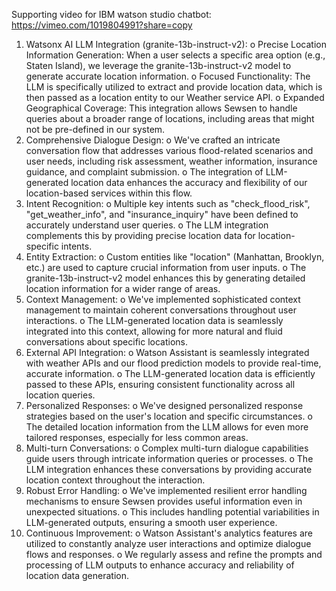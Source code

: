Supporting video for IBM watson studio chatbot: https://vimeo.com/1019804991?share=copy

1.	Watsonx AI LLM Integration (granite-13b-instruct-v2): 
o	Precise Location Information Generation: When a user selects a specific area option (e.g., Staten Island), we leverage the granite-13b-instruct-v2 model to generate accurate location information.
o	Focused Functionality: The LLM is specifically utilized to extract and provide location data, which is then passed as a location entity to our Weather service API.
o	Expanded Geographical Coverage: This integration allows Sewsen to handle queries about a broader range of locations, including areas that might not be pre-defined in our system.
2.	Comprehensive Dialogue Design: 
o	We've crafted an intricate conversation flow that addresses various flood-related scenarios and user needs, including risk assessment, weather information, insurance guidance, and complaint submission.
o	The integration of LLM-generated location data enhances the accuracy and flexibility of our location-based services within this flow.
3.	Intent Recognition: 
o	Multiple key intents such as "check_flood_risk", "get_weather_info", and "insurance_inquiry" have been defined to accurately understand user queries.
o	The LLM integration complements this by providing precise location data for location-specific intents.
4.	Entity Extraction: 
o	Custom entities like "location" (Manhattan, Brooklyn, etc.) are used to capture crucial information from user inputs.
o	The granite-13b-instruct-v2 model enhances this by generating detailed location information for a wider range of areas.
5.	Context Management: 
o	We've implemented sophisticated context management to maintain coherent conversations throughout user interactions.
o	The LLM-generated location data is seamlessly integrated into this context, allowing for more natural and fluid conversations about specific locations.
6.	External API Integration: 
o	Watson Assistant is seamlessly integrated with weather APIs and our flood prediction models to provide real-time, accurate information.
o	The LLM-generated location data is efficiently passed to these APIs, ensuring consistent functionality across all location queries.
7.	Personalized Responses: 
o	We've designed personalized response strategies based on the user's location and specific circumstances.
o	The detailed location information from the LLM allows for even more tailored responses, especially for less common areas.
8.	Multi-turn Conversations: 
o	Complex multi-turn dialogue capabilities guide users through intricate information queries or processes.
o	The LLM integration enhances these conversations by providing accurate location context throughout the interaction.
9.	Robust Error Handling: 
o	We've implemented resilient error handling mechanisms to ensure Sewsen provides useful information even in unexpected situations.
o	This includes handling potential variabilities in LLM-generated outputs, ensuring a smooth user experience.
10.	Continuous Improvement: 
o	Watson Assistant's analytics features are utilized to constantly analyze user interactions and optimize dialogue flows and responses.
o	We regularly assess and refine the prompts and processing of LLM outputs to enhance accuracy and reliability of location data generation.

